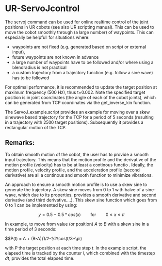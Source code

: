 # UR-ServoJcontrol

The servoj command can be used for online realtime control of the joint positions in UR cobots (see also UR scripting manual). This can be used to move the cobot smoothly through (a large number) of waypoints. This can especially be helpfull for situations where:

- waypoints are not fixed (e.g. generated based on script or external input),
- future waypoints are not known in advance
- a large number of waypoints have to be followed and/or where using a blendradius is not practical
- a custom trajectory from a trajectory function (e.g. follow a sine wave) has to be followed

For optimal performance, it is recommended to update the target position at maximum frequency (500 Hz), thus t=0.002. Note the specified target position is in joint coordinates (the angle of each of the cobot joints), which can be generated from TCP coordinates via the get_inverse_kin function.

The ServoJ_example.script provides an example for moving over a skew sinewave based trajectory for the TCP for a period of 5 seconds (resulting in a trajectory with 2500 target positions). Subsequently it provides a rectangular motion of the TCP.


## Remarks:
To obtain smooth motion of the cobot, the user has to provide a smooth input trajectory. This means that the motion profile and the derivative of the motion profile (velocity) has to be at least a continous functio . Ideally, the motion profile, velocity profile, and the acceleration profile (second derivative) are all a continous and smooth function to minimize vibrations.

An approach to ensure a smooth motion profile is to use a skew sine to generate the trajectory. A skew sine moves from 0 to 1 with halve of a sine-wave, which due to its properties, provides a smooth derivative and second derivative (and third derivative....). This skew sine function which goes from 0 to 1 can be implemented by using:

$$y = 0.5 - 0.5*cos(x) \qquad \text{for} \qquad 0 \leq x \leq \pi $$

In example, to move from value (or position) $A$ to $B$ with a skew sine in a time period of 3 seconds:

$$P(t) = A + (B-A)*(1/2-1/2*\cos(t/3*\pi)

with $P$ the target position at each time step $t$. In the example script, the elapsed time is tracked by the counter $i$, which combined with the timestep $dt$, provides the total elapsed time.
